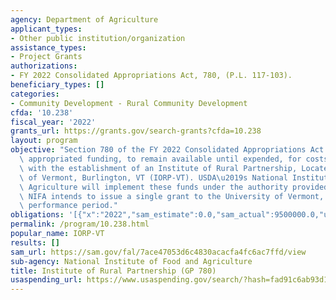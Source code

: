 ```yaml
---
agency: Department of Agriculture
applicant_types:
- Other public institution/organization
assistance_types:
- Project Grants
authorizations:
- FY 2022 Consolidated Appropriations Act, 780, (P.L. 117-103).
beneficiary_types: []
categories:
- Community Development - Rural Community Development
cfda: '10.238'
fiscal_year: '2022'
grants_url: https://grants.gov/search-grants?cfda=10.238
layout: program
objective: "Section 780 of the FY 2022 Consolidated Appropriations Act (P.L. 117-103),\
  \ appropriated funding, to remain available until expended, for costs associated\
  \ with the establishment of an Institute of Rural Partnership, Located at the University\
  \ of Vermont, Burlington, VT (IORP-VT). USDA\u2019s National Institute of Food and\
  \ Agriculture will implement these funds under the authority provided by 7 USC 3318.\
  \ NIFA intends to issue a single grant to the University of Vermont, with a four-year\
  \ performance period."
obligations: '[{"x":"2022","sam_estimate":0.0,"sam_actual":9500000.0,"usa_spending_actual":0.0},{"x":"2023","sam_estimate":9500000.0,"sam_actual":0.0,"usa_spending_actual":9500000.0},{"x":"2024","sam_estimate":0.0,"sam_actual":0.0,"usa_spending_actual":0.0}]'
permalink: /program/10.238.html
popular_name: IORP-VT
results: []
sam_url: https://sam.gov/fal/7ace47053d6c4830acacfa4fc6ac7ffd/view
sub-agency: National Institute of Food and Agriculture
title: Institute of Rural Partnership (GP 780)
usaspending_url: https://www.usaspending.gov/search/?hash=fad91c6ab93d12bd06a872b19ff832c4
---
```

